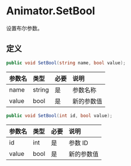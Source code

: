# Animator.SetBool

设置布尔参数。

## 定义

```csharp
public void SetBool(string name, bool value);
```

| 参数名 | 类型   | 必要 | 说明       |
|:------ |:------ |:---- |:---------- |
| name   | string | 是   | 参数名称   |
| value  | bool   | 是   | 新的参数值 |


```csharp
public void SetBool(int id, bool value);
```


| 参数名 | 类型   | 必要             | 说明       |
|:------ |:------ |:---------------- |:---------- |
| id     | int    | 是               | 参数 ID    |
| value  | bool   | 是               | 新的参数值 |
